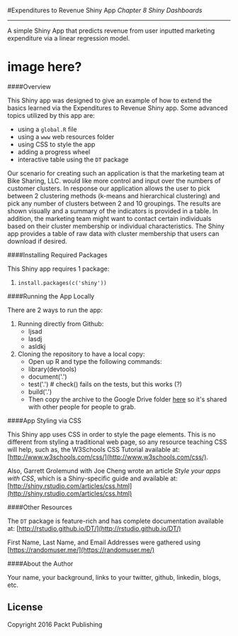 #Expenditures to Revenue Shiny App
*Chapter 8 Shiny Dashboards*

-------

A simple Shiny App that predicts revenue from user inputted marketing expenditure via a linear regression model.

# image here?

####Overview

This Shiny app was designed to give an example of how to extend the basics learned via the Expenditures to Revenue Shiny app. Some advanced topics utilized by this app are:

 - using a `global.R` file
 - using a `www` web resources folder
 - using CSS to style the app
 - adding a progress wheel
 - interactive table using the `DT` package

Our scenario for creating such an application is that the marketing team at Bike Sharing, LLC. would like more control and input over the numbers of customer clusters. In response our application allows the user to pick between 2 clustering methods (k-means and hierarchical clustering) and pick any number of clusters between 2 and 10 groupings. The results are shown visually and a summary of the indicators is provided in a table. In addition, the marketing team might want to contact certain individuals based on their cluster membership or individual characteristics. The Shiny app provides a table of raw data with cluster membership that users can download if desired.

####Installing Required Packages

This Shiny app requires 1 package:

1. `install.packages(c('shiny'))`

####Running the App Locally

There are 2 ways to run the app:

1. Running directly from Github:
	- ljsad
	- lasdj
	- asldkj
2. Cloning the repository to have a local copy:
	- Open up R and type the following commands:
	- library(devtools)
	- document('.')
	- test('.') # check() fails on the tests, but this works (?)
	- build('.')
	- Then copy the archive to the Google Drive folder [here](https://drive.google.com/open?id=0B07OqbhXBv-UfkJnbm1aTlFzMFVTVHZxbVVRdFNNX2tsQ18yOWdIX3NleWM1Z3ZCbVl1N28&authuser=0) so it's shared with other people for people to grab.

####App Styling via CSS

This Shiny app uses CSS in order to style the page elements. This is no different from styling a traditional web page, so any resource teaching CSS will help, such as, the W3Schools CSS Tutorial available at: [http://www.w3schools.com/css/](http://www.w3schools.com/css/).

Also, Garrett Grolemund with Joe Cheng wrote an article *Style your apps with CSS*, which is a Shiny-specific guide and available at: [http://shiny.rstudio.com/articles/css.html](http://shiny.rstudio.com/articles/css.html)

####Other Resources

The `DT` package is feature-rich and has complete documentation available at:  [http://rstudio.github.io/DT/](http://rstudio.github.io/DT/)

First Name, Last Name, and Email Addresses were gathered using [https://randomuser.me/](https://randomuser.me/)

####About the Author

Your name, your background, links to your twitter, github, linkedin, blogs, etc.

License
-------
Copyright 2016 Packt Publishing